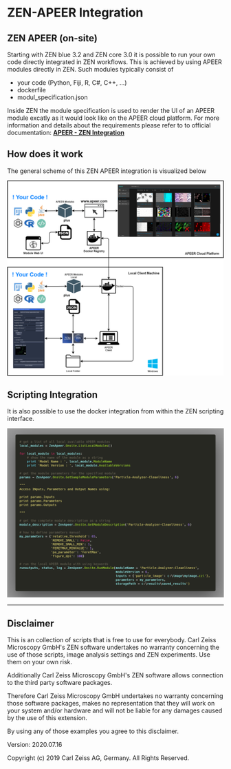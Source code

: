 # ZEN-APEER Integration

## ZEN APEER (on-site)

Starting with ZEN blue 3.2 and ZEN core 3.0 it is possible to run your own code directly integrated in ZEN workflows. This is achieved by using APEER modules directly in ZEN. Such modules typically consist of

- your code (Python, Fiji, R, C#, C++, ...)
- dockerfile
- modul_specification.json

Inside ZEN the module specification is used to render the UI of an APEER module excatly as it would look like on the APEER cloud platform. For more information and details about the requirements please refer to to official documentation: **[APEER - ZEN Integration](https://docs.apeer.com/hybrid/zen-integration)**

## How does it work

The general scheme of this ZEN APEER integration is visualized below

<p><img src="../Images/Apeer_Onsite_Local.png" title="ZEN APEER (on-site) Docker Module Integration" width="800"></p>

## Scripting Integration

It is also possible to use the docker integration from within the ZEN scripting interface.

<p><img src="../Images/apeer_onsite_scripting.png" title="ZEN APEER (on-site) - Use Docker containers with scripts" width="800"></p>

---

## Disclaimer

This is an collection of scripts that is free to use for everybody.
Carl Zeiss Microscopy GmbH's ZEN software undertakes no warranty concerning the use of those scripts, image analysis settings and ZEN experiments. Use them on your own risk.

Additionally Carl Zeiss Microscopy GmbH's ZEN software allows connection to the third party software packages.

Therefore Carl Zeiss Microscopy GmbH undertakes no warranty concerning those software packages, makes no representation that they will work on your system and/or hardware and will not be liable for any damages caused by the use of this extension.

By using any of those examples you agree to this disclaimer.

Version: 2020.07.16

Copyright (c) 2019 Carl Zeiss AG, Germany. All Rights Reserved.
